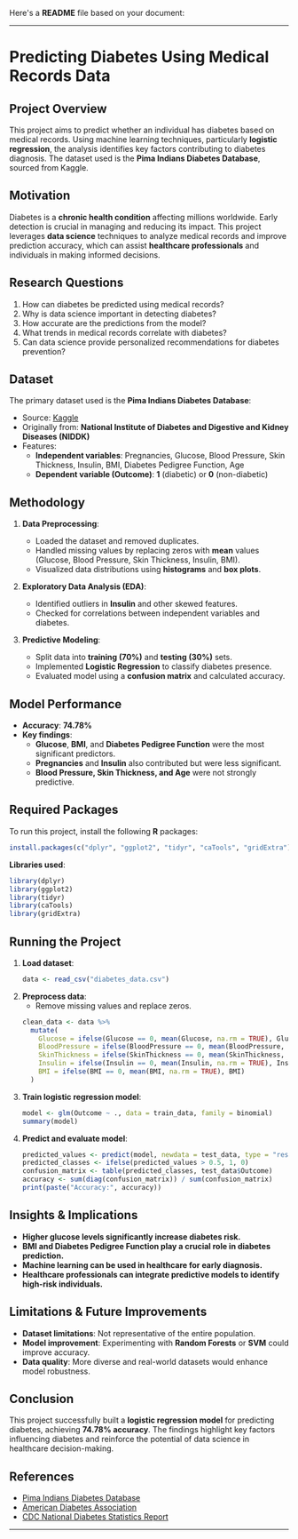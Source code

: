 Here's a **README** file based on your document:  

---

# Predicting Diabetes Using Medical Records Data

## Project Overview
This project aims to predict whether an individual has diabetes based on medical records. Using machine learning techniques, particularly **logistic regression**, the analysis identifies key factors contributing to diabetes diagnosis. The dataset used is the **Pima Indians Diabetes Database**, sourced from Kaggle.

## Motivation
Diabetes is a **chronic health condition** affecting millions worldwide. Early detection is crucial in managing and reducing its impact. This project leverages **data science** techniques to analyze medical records and improve prediction accuracy, which can assist **healthcare professionals** and individuals in making informed decisions.

## Research Questions
1. How can diabetes be predicted using medical records?
2. Why is data science important in detecting diabetes?
3. How accurate are the predictions from the model?
4. What trends in medical records correlate with diabetes?
5. Can data science provide personalized recommendations for diabetes prevention?

## Dataset
The primary dataset used is the **Pima Indians Diabetes Database**:
- Source: [Kaggle](https://www.kaggle.com/datasets/uciml/pima-indians-diabetes-database)
- Originally from: **National Institute of Diabetes and Digestive and Kidney Diseases (NIDDK)**
- Features:
  - **Independent variables**: Pregnancies, Glucose, Blood Pressure, Skin Thickness, Insulin, BMI, Diabetes Pedigree Function, Age
  - **Dependent variable (Outcome)**: **1** (diabetic) or **0** (non-diabetic)

## Methodology
1. **Data Preprocessing**:
   - Loaded the dataset and removed duplicates.
   - Handled missing values by replacing zeros with **mean** values (Glucose, Blood Pressure, Skin Thickness, Insulin, BMI).
   - Visualized data distributions using **histograms** and **box plots**.

2. **Exploratory Data Analysis (EDA)**:
   - Identified outliers in **Insulin** and other skewed features.
   - Checked for correlations between independent variables and diabetes.

3. **Predictive Modeling**:
   - Split data into **training (70%)** and **testing (30%)** sets.
   - Implemented **Logistic Regression** to classify diabetes presence.
   - Evaluated model using a **confusion matrix** and calculated accuracy.

## Model Performance
- **Accuracy**: **74.78%**
- **Key findings**:
  - **Glucose**, **BMI**, and **Diabetes Pedigree Function** were the most significant predictors.
  - **Pregnancies** and **Insulin** also contributed but were less significant.
  - **Blood Pressure, Skin Thickness, and Age** were not strongly predictive.

## Required Packages
To run this project, install the following **R** packages:
```r
install.packages(c("dplyr", "ggplot2", "tidyr", "caTools", "gridExtra"))
```
**Libraries used**:
```r
library(dplyr)
library(ggplot2)
library(tidyr)
library(caTools)
library(gridExtra)
```

## Running the Project
1. **Load dataset**:
   ```r
   data <- read_csv("diabetes_data.csv")
   ```
2. **Preprocess data**:
   - Remove missing values and replace zeros.
   ```r
   clean_data <- data %>%
     mutate(
       Glucose = ifelse(Glucose == 0, mean(Glucose, na.rm = TRUE), Glucose),
       BloodPressure = ifelse(BloodPressure == 0, mean(BloodPressure, na.rm = TRUE), BloodPressure),
       SkinThickness = ifelse(SkinThickness == 0, mean(SkinThickness, na.rm = TRUE), SkinThickness),
       Insulin = ifelse(Insulin == 0, mean(Insulin, na.rm = TRUE), Insulin),
       BMI = ifelse(BMI == 0, mean(BMI, na.rm = TRUE), BMI)
     )
   ```
3. **Train logistic regression model**:
   ```r
   model <- glm(Outcome ~ ., data = train_data, family = binomial)
   summary(model)
   ```
4. **Predict and evaluate model**:
   ```r
   predicted_values <- predict(model, newdata = test_data, type = "response")
   predicted_classes <- ifelse(predicted_values > 0.5, 1, 0)
   confusion_matrix <- table(predicted_classes, test_data$Outcome)
   accuracy <- sum(diag(confusion_matrix)) / sum(confusion_matrix)
   print(paste("Accuracy:", accuracy))
   ```

## Insights & Implications
- **Higher glucose levels significantly increase diabetes risk.**
- **BMI and Diabetes Pedigree Function play a crucial role in diabetes prediction.**
- **Machine learning can be used in healthcare for early diagnosis.**
- **Healthcare professionals can integrate predictive models to identify high-risk individuals.**

## Limitations & Future Improvements
- **Dataset limitations**: Not representative of the entire population.
- **Model improvement**: Experimenting with **Random Forests** or **SVM** could improve accuracy.
- **Data quality**: More diverse and real-world datasets would enhance model robustness.

## Conclusion
This project successfully built a **logistic regression model** for predicting diabetes, achieving **74.78% accuracy**. The findings highlight key factors influencing diabetes and reinforce the potential of data science in healthcare decision-making.

## References
- [Pima Indians Diabetes Database](https://www.kaggle.com/datasets/uciml/pima-indians-diabetes-database)
- [American Diabetes Association](https://www.diabetes.org/diabetes)
- [CDC National Diabetes Statistics Report](https://www.cdc.gov/diabetes/pdfs/data/statistics/national-diabetes-statistics-report.pdf)

---
